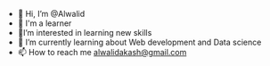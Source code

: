 - 👋 Hi, I’m @Alwalid
- 👀 I'm a learner
- 🌱I’m interested in learning new skills
- 💞️  I’m currently learning about Web development and Data science
- 📫 How to reach me alwalidakash@gmail.com

<!---
Alwalid is a ✨ special ✨ repository because its `README.md` (this file) appears on your GitHub profile.
You can click the Preview link to take a look at your changes.
--->
